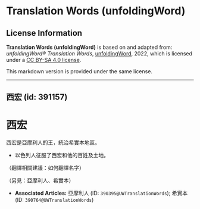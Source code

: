 # Translation Words (unfoldingWord)

## License Information

**Translation Words (unfoldingWord)** is based on and adapted from: _unfoldingWord® Translation Words_, [unfoldingWord](https://unfoldingword.org/utw), 2022, which is licensed under a [CC BY-SA 4.0 license](https://creativecommons.org/licenses/by-sa/4.0/legalcode.en).

This markdown version is provided under the same license.



--------------------------------

## 西宏 (id: 391157)

西宏
==

西宏是亞摩利人的王，統治希實本地區。

* 以色列人征服了西宏和他的百姓及土地。

（翻譯相關建議：如何翻譯名字）

（另見：亞摩利人、希實本）

* **Associated Articles:** 亞摩利人 (ID: `390395@UWTranslationWords`); 希實本 (ID: `390764@UWTranslationWords`)

